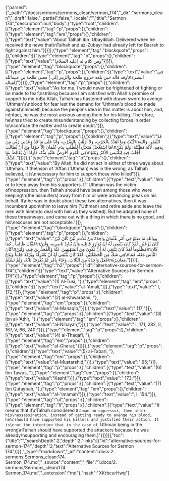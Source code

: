 {"parsed":{"_path":"/docs/sermons/sermons_clean/sermon_174","_dir":"sermons_clean","_draft":false,"_partial":false,"_locale":"","title":"Sermon 174","description":null,"body":{"type":"root","children":[{"type":"element","tag":"p","props":{},"children":[{"type":"element","tag":"em","props":{},"children":[{"type":"text","value":"About Talhah ibn 'Ubaydillah. Delivered when he received the news that\nTalhah and az-Zubayr had already left for Basrah to fight against him."}]}]},{"type":"element","tag":"blockquote","props":{},"children":[{"type":"element","tag":"p","props":{},"children":[{"type":"text","value":"ومن كلام له (عليه السلام)"}]}]},{"type":"element","tag":"blockquote","props":{},"children":[{"type":"element","tag":"p","props":{},"children":[{"type":"text","value":"في معنى طلحة بن عبيدالله [ وقد قاله حين بلغه خروج طلحة والزبير إلى\nالبصرة لقتاله]"}]}]},{"type":"element","tag":"p","props":{},"children":[{"type":"text","value":"As for me, I would never be frightened of fighting or be made to fear\nstriking because I am satisfied with Allah's promise of support to me.\nBy Allah, Talhah has hastened with drawn sword to avenge 'Uthman's\nblood for fear lest the demand for 'Uthman's blood be made against\nhimself, because the people's idea in this matter is about him, and, in\nfact, he was the most anxious among them for his killing. Therefore, he\nhas tried to create misunderstanding by collecting forces in order to\nconfuse the matter and to create doubt."}]},{"type":"element","tag":"blockquote","props":{},"children":[{"type":"element","tag":"p","props":{},"children":[{"type":"text","value":"قَدْ كُنْتُ وَمَا أُهَدَّدُ بالْحَرْبِ، وَلاَ أُرَهَّبُ بِالضَّرْبِ، وَأَنَا عَلَى مَا قَدْ وَعَدَني رَبِّي مِنَ\nالنَّصْرِ. وَاللهِ مَا اسْتَعْجَلَ مُتَجَرِّداً لِلطَّلَبِ بِدَمِ عُثْمانَ إِلاَّ خَوْفاً مِنْ أَنْ يُطَالَبَ\nبِدَمِهِ، لاَنَّهُ مَظِنَّتُهُ، وَلَمْ يَكُنْ فِي الْقَومِ أَحْرَصُ عَلَيْهِ مِنْهُ، فَأَرَادَ أَنْ يُغَالِطَ بِمَا\nأَجْلَبَ فِيهِ لِيَلْتَبِسَ الاْمْرُ وَيَقَعَ الشَّكُّ."}]}]},{"type":"element","tag":"p","props":{},"children":[{"type":"text","value":"By Allah, he did not act in either of three ways about 'Uthman. If the\nson of 'Affan ('Uthman) was in the wrong, as Talhah believed, it is\nnecessary for him to support those who killed"}]},{"type":"element","tag":"p","props":{},"children":[{"type":"text","value":"him or to keep away from his supporters. If 'Uthman was the victim of\noppression. then Talhah should have been among those who were keeping\n(the assaulters) away from him or were advancing pleas on his behalf. If\nhe was in doubt about these two alternatives, then it was incumbent upon\nhim to leave him ('Uthman) and retire aside and leave the men with him\n(to deal with him as they wished). But he adopted none of these three\nways, and came out with a thing in which there is no good, and his\nexcuses are not acceptable."}]},{"type":"element","tag":"blockquote","props":{},"children":[{"type":"element","tag":"p","props":{},"children":[{"type":"text","value":"وَوَاللهِ مَا صَنَعَ فِي أَمْرِ عُثْمانَ وَاحِدَةً مِنْ ثَلاَث: لَئِنْ كَانَ ابْنُ عَفَّانَ ظَالِماً ـ كَمَا\nكَانَ يَزْعُمُ ـ لَقَدْ كَانَ يَنْبَغِي لَهُ أَنْ يُوَازِرَ قَاتِلِيهِ وَأَنْ يُنَابِذَ نَاصِرِيهِ، وَلَئِنْ كَانَ\nمَظْلُوماً لَقَدْ كَانَ يَنْبَغِي لَهُ أَنْ يَكُونَ مِنَ المُنَهْنِهِينَ عَنْهُ وَالْمُعَذِّرِينَ فِيهِ، وَلَئِنْ\nكَانَ فِي شَكّ مِنَ الْخَصْلَتَيْنِ، لَقَدْ كَانَ يَنْبَغِي لَهُ أَنْ يَعْتَزِلَهُ وَيَرْكُدَ جَانِباً وَيَدَعَ\nالنَّاسَ مَعَهُ، فَمَا فَعَلَ وَاحِدَةً مِنَ الثَّلاَثِ، وَجَاءَ بِأَمْر لَمْ يُعْرَفْ بَابُهُ، وَلَمْ تَسْلَمْ\nمَعَاذِيرُهُ."}]}]},{"type":"element","tag":"h2","props":{"id":"alternative-sources-for-sermon-174"},"children":[{"type":"text","value":"Alternative Sources for Sermon 174"}]},{"type":"element","tag":"p","props":{},"children":[{"type":"text","value":"(1) Al-Tusi, "},{"type":"element","tag":"em","props":{},"children":[{"type":"text","value":"al-'Amali,"}]},{"type":"text","value":" I, 172;"}]},{"type":"element","tag":"p","props":{},"children":[{"type":"text","value":"(2) al-Khwarazmi, "},{"type":"element","tag":"em","props":{},"children":[{"type":"text","value":"al-Manaqib,"}]},{"type":"text","value":" 117;"}]},{"type":"element","tag":"p","props":{},"children":[{"type":"text","value":"(3) Ibn al-'Athir, "},{"type":"element","tag":"em","props":{},"children":[{"type":"text","value":"al-Nihayah,"}]},{"type":"text","value":" I, 171, 282, II, 167, V, 66, 240;"}]},{"type":"element","tag":"p","props":{},"children":[{"type":"text","value":"(4) al-Thaqafi, "},{"type":"element","tag":"em","props":{},"children":[{"type":"text","value":"al-Gharat;"}]}]},{"type":"element","tag":"p","props":{},"children":[{"type":"text","value":"(5) al-Tabari, "},{"type":"element","tag":"em","props":{},"children":[{"type":"text","value":"al-Mustarshid,"}]},{"type":"text","value":" 95;"}]},{"type":"element","tag":"p","props":{},"children":[{"type":"text","value":"(6) Ibn Tawus, "},{"type":"element","tag":"em","props":{},"children":[{"type":"text","value":"Kashf,"}]},{"type":"text","value":" 173;"}]},{"type":"element","tag":"p","props":{},"children":[{"type":"text","value":"(7) Ibn Qutaybah, "},{"type":"element","tag":"em","props":{},"children":[{"type":"text","value":"al-'Imamah"}]},{"type":"text","value":", I, 154."}]},{"type":"element","tag":"ul","props":{},"children":[{"type":"element","tag":"li","props":{},"children":[{"type":"text","value":"It means that if\nTalhah considered `Uthman an oppressor, then after his\nassassination, instead of getting ready to avenge his blood, he\nshould have supported his killers and justified their action. It is\nnot the intention that in the case of `Uthman being in the wrong\nTalhah should have supported the attackers because he was already\nsupporting and encouraging them.]"}]}]}],"toc":{"title":"","searchDepth":2,"depth":2,"links":[{"id":"alternative-sources-for-sermon-174","depth":2,"text":"Alternative Sources for Sermon 174"}]}},"_type":"markdown","_id":"content:1.docs:2. sermons:Sermons_clean:174. Sermon_174.md","_source":"content","_file":"1.docs/2. sermons/Sermons_clean/174. Sermon_174.md","_extension":"md"},"hash":"XKrbcurHwq"}